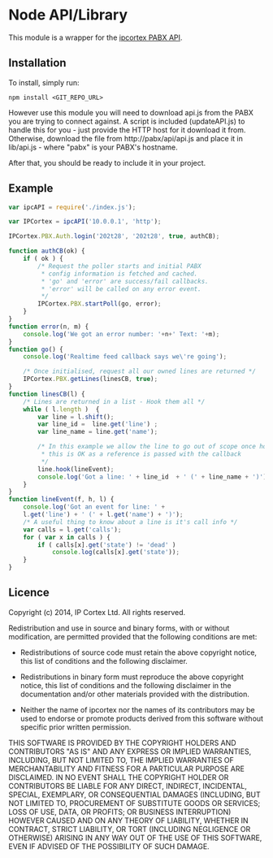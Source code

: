 Node API/Library
================
This module is a wrapper for the [ipcortex PABX API](https://tech.ipcortex.co.uk/api).

Installation
------------
To install, simply run:
```
npm install <GIT_REPO_URL>
```

However use this module you will need to download api.js from the PABX you are trying to connect against. A script is included (updateAPI.js) to handle this for you - just provide the HTTP host for it download it from. Otherwise, download the file from http://pabx/api/api.js and place it in lib/api.js - where "pabx" is your PABX's hostname.

After that, you should be ready to include it in your project.

Example
-------
```javascript
var ipcAPI = require('./index.js');

var IPCortex = ipcAPI('10.0.0.1', 'http');

IPCortex.PBX.Auth.login('202t28', '202t28', true, authCB);

function authCB(ok) {
	if ( ok ) {
		/* Request the poller starts and initial PABX
		 * config information is fetched and cached.
		 * 'go' and 'error' are success/fail callbacks.
		 * 'error' will be called on any error event.
		 */
		IPCortex.PBX.startPoll(go, error);
	}
}
function error(n, m) {
	console.log('We got an error number: '+n+' Text: '+m);
}
function go() {
	console.log('Realtime feed callback says we\'re going');

	/* Once initialised, request all our owned lines are returned */
	IPCortex.PBX.getLines(linesCB, true);
}
function linesCB(l) {
	/* Lines are returned in a list - Hook them all */
	while ( l.length )  {
		var line = l.shift();
		var line_id =  line.get('line') ;
		var line_name = line.get('name');

		/* In this example we allow the line to go out of scope once hooked
		 * this is OK as a reference is passed with the callback
		 */
		line.hook(lineEvent);
		console.log('Got a line: ' + line_id  + ' (' + line_name + ')');
	}
}
function lineEvent(f, h, l) {
	console.log('Got an event for line: ' +
	l.get('line') + ' (' + l.get('name') + ')');
	/* A useful thing to know about a line is it's call info */
	var calls = l.get('calls');
	for ( var x in calls ) {
		if ( calls[x].get('state') != 'dead' )
			console.log(calls[x].get('state'));
	}
}
```

Licence
-------
Copyright (c) 2014, IP Cortex Ltd.
All rights reserved.

Redistribution and use in source and binary forms, with or without
modification, are permitted provided that the following conditions are met:

* Redistributions of source code must retain the above copyright notice, this
  list of conditions and the following disclaimer.

* Redistributions in binary form must reproduce the above copyright notice,
  this list of conditions and the following disclaimer in the documentation
  and/or other materials provided with the distribution.

* Neither the name of ipcortex nor the names of its
  contributors may be used to endorse or promote products derived from
  this software without specific prior written permission.

THIS SOFTWARE IS PROVIDED BY THE COPYRIGHT HOLDERS AND CONTRIBUTORS "AS IS"
AND ANY EXPRESS OR IMPLIED WARRANTIES, INCLUDING, BUT NOT LIMITED TO, THE
IMPLIED WARRANTIES OF MERCHANTABILITY AND FITNESS FOR A PARTICULAR PURPOSE ARE
DISCLAIMED. IN NO EVENT SHALL THE COPYRIGHT HOLDER OR CONTRIBUTORS BE LIABLE
FOR ANY DIRECT, INDIRECT, INCIDENTAL, SPECIAL, EXEMPLARY, OR CONSEQUENTIAL
DAMAGES (INCLUDING, BUT NOT LIMITED TO, PROCUREMENT OF SUBSTITUTE GOODS OR
SERVICES; LOSS OF USE, DATA, OR PROFITS; OR BUSINESS INTERRUPTION) HOWEVER
CAUSED AND ON ANY THEORY OF LIABILITY, WHETHER IN CONTRACT, STRICT LIABILITY,
OR TORT (INCLUDING NEGLIGENCE OR OTHERWISE) ARISING IN ANY WAY OUT OF THE USE
OF THIS SOFTWARE, EVEN IF ADVISED OF THE POSSIBILITY OF SUCH DAMAGE.